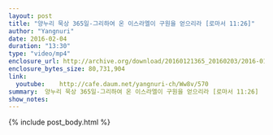 ```yaml
---
layout: post
title: "양누리 묵상 365일-그리하여 온 이스라엘이 구원을 얻으리라 [로마서 11:26]"
author: "Yangnuri"
date: 2016-02-04
duration: "13:30"
type: "video/mp4"
enclosure_url: http://archive.org/download/20160121365_20160203/2016-01-21-365.mp4
enclosure_bytes_size: 80,731,904       
link:
  youtube:    http://cafe.daum.net/yangnuri-ch/Ww8v/570
summary:  양누리 묵상 365일-그리하여 온 이스라엘이 구원을 얻으리라 [로마서 11:26]
show_notes:
---
```

{% include post_body.html %}
